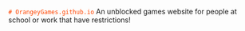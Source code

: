 <code style="color : orangered"># OrangeyGames.github.io</code>
An unblocked games website for people at school or work that have restrictions!
